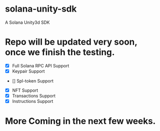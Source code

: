 # solana-unity-sdk
A Solana Unity3d SDK 

# Repo will be updated very soon, once we finish the testing.
- [x] Full Solana RPC API Support
- [x] Keypair Support
- [] Spl-token Support
- [x] NFT Support
- [x] Transactions Support
- [x] Instructions Support

# More Coming in the next few weeks.
